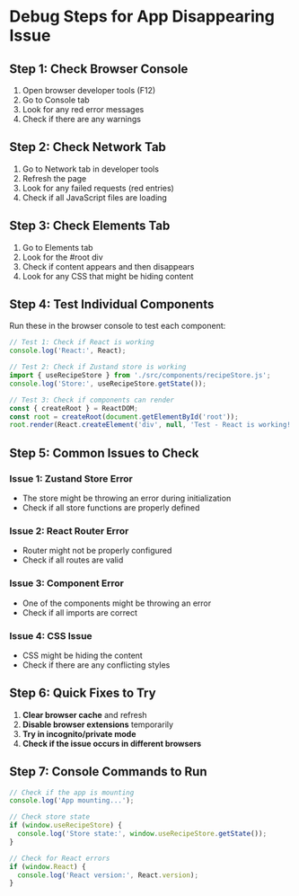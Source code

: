 # Debug Steps for App Disappearing Issue

## Step 1: Check Browser Console
1. Open browser developer tools (F12)
2. Go to Console tab
3. Look for any red error messages
4. Check if there are any warnings

## Step 2: Check Network Tab
1. Go to Network tab in developer tools
2. Refresh the page
3. Look for any failed requests (red entries)
4. Check if all JavaScript files are loading

## Step 3: Check Elements Tab
1. Go to Elements tab
2. Look for the #root div
3. Check if content appears and then disappears
4. Look for any CSS that might be hiding content

## Step 4: Test Individual Components
Run these in the browser console to test each component:

```javascript
// Test 1: Check if React is working
console.log('React:', React);

// Test 2: Check if Zustand store is working
import { useRecipeStore } from './src/components/recipeStore.js';
console.log('Store:', useRecipeStore.getState());

// Test 3: Check if components can render
const { createRoot } = ReactDOM;
const root = createRoot(document.getElementById('root'));
root.render(React.createElement('div', null, 'Test - React is working!'));
```

## Step 5: Common Issues to Check

### Issue 1: Zustand Store Error
- The store might be throwing an error during initialization
- Check if all store functions are properly defined

### Issue 2: React Router Error
- Router might not be properly configured
- Check if all routes are valid

### Issue 3: Component Error
- One of the components might be throwing an error
- Check if all imports are correct

### Issue 4: CSS Issue
- CSS might be hiding the content
- Check if there are any conflicting styles

## Step 6: Quick Fixes to Try

1. **Clear browser cache** and refresh
2. **Disable browser extensions** temporarily
3. **Try in incognito/private mode**
4. **Check if the issue occurs in different browsers**

## Step 7: Console Commands to Run

```javascript
// Check if the app is mounting
console.log('App mounting...');

// Check store state
if (window.useRecipeStore) {
  console.log('Store state:', window.useRecipeStore.getState());
}

// Check for React errors
if (window.React) {
  console.log('React version:', React.version);
}
```

